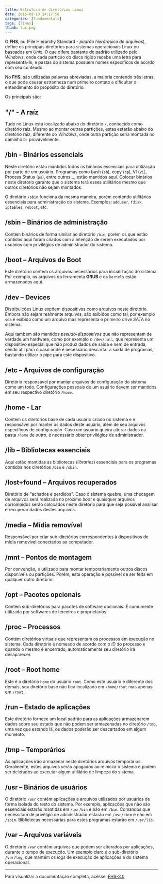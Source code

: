 ```yaml
---
title: Estrutura de diretórios Linux
date: 2015-08-10 14:17:50
categories: [fundamentals]
tags: [linux]
thumb: tux.png
---
```


O **FHS**, ou (File Hierarchy Standard - *padrão hierárquico de arquivos*), define os principais diretórios para sistemas operacionais Linux ou baseados em *Unix*. O que difere bastante do padrão utilizado pelo *Windows*, onde cada partição do disco rígido recebe uma letra para representá-lo, e pastas do sistema possuem nomes específicos de acordo com seu conteúdo. 

No **FHS**, são utilizadas palavras abreviadas, a maioria contendo três letras, o que pode causar estranheza num primeiro contato e dificultar o entendimento do propósito do diretório. 

Os principais são:

## "/" - A raíz

Tudo no Linux está localizado abaixo do diretório `/`, conhecido como diretório raiz. Mesmo ao montar outras partições, estas estarão abaixo do diretório raiz, diferente do *Windows*, onde outra partição seria montada no caminho `D:` provavelmente.

## /bin - Binários essenciais

Neste diretório estão mantidos todos os binários essenciais para utilização por parte de um usuário. Programas como bash (`sh`), copy (`cp`), VI (`vi`), Process Status (`ps`), entre outros..., estão mantidos aqui. Colocar binários neste diretório garante que o sistema terá esses utilitários mesmo que outros diretórios não sejam montados.

O diretório `/sbin` funciona da mesma maneira, porém contendo utilitários essenciais para administração do sistema. Exemplos: `adduser`, `fdisk`, `iptables`, `reboot`, etc.

## /sbin – Binários de administração

Contém binários de forma similar ao diretório `/bin`, porém os que estão contidos aqui foram criados com a intenção de serem executados por usuários com privilégios de administrador do sistema.

## /boot – Arquivos de Boot

Este diretório contém os arquivos necessários para inicialização do sistema. Por exemplo, os arquivos da ferramenta **GRUB** e os `kernels` estão armazenados aqui.

## /dev – Devices

Distribuições Linux expõem dispositivos como arquivos neste diretório. Embora não sejam realmente arquivos, são exibidos como tal, por exemplo `sda` é exibido como um arquivo mas representa o primeiro drive *SATA* no sistema.

Aqui também são mantidos *pseudo-dispositivos* que não representam de verdade um hardware, como por exemplo o `/dev/null`, que representa um dispositivo especial que não produz dados de saída e nem de entrada, sendo útil para o caso onde é necessário descartar a saída de programas, bastando utilizar o pipe para este dispositivo.

## /etc – Arquivos de configuração

Diretório responsável por manter arquivos de configuração do sistema como um todo. Configurações pessoais de um usuário devem ser mantidos em seu respectivo diretório `/home`.

## /home - Lar

Contém os diretórios base de cada usuário criado no sistema e é responsável por manter os dados deste usuário, além de seu arquivos específicos de configuração. Caso um usuário queira alterar dados na pasta `/home` de outro, é necessário obter privilégios de administrador.

## /lib – Bibliotecas essenciais

Aqui estão mantidas as bibliotecas (*libraries*) essenciais para os programas contidos nos diretórios `/bin` e `/sbin`.

## /lost+found – Arquivos recuperados

Diretório de "achados e perdidos". Caso o sistema quebre, uma checagem de arquivos será realizada no próximo *boot* e quaisquer arquivos corrompidos serão colocados neste diretório para que seja possível analisar e recuperar dados destes arquivos.

## /media – Mídia removível

Responsável por criar sub-diretórios correspondentes à dispositivos de mídia removível conectados ao computador.

## /mnt – Pontos de montagem

Por convenção, é utilizado para montar temporariamente outros discos disponíveis ou partições. Porém, esta operação é possível de ser feita em qualquer outro diretório.

## /opt – Pacotes opcionais

Contém sub-diretórios para pacotes de software opcionais. É comumente utilizada por softwares de terceiros e proprietários.

## /proc – Processos

Contém diretórios virtuais que representam os processos em execução no sistema. Cada diretório é nomeado de acordo com o *ID* do processo e quando o mesmo é encerrado, automaticamente seu diretório irá desaparecer.

## /root – Root home

Este é o diretório `home` do usuário `root`. Como este usuário é diferente dos demais, seu diretório base não fica localizado em `/home/root` mas apenas em `/root`.

## /run – Estado de aplicações

Este diretório fornece um local padrão para as aplicações armazenarem dados sobre seu estado que não podem ser armazenadas no diretório `/tmp`, uma vez que estando lá, os dados poderão ser descartados em algum momento.

## /tmp – Temporários

As aplicações irão armazenar neste diretórios arquivos temporários. Geralmente, estes arquivos serão apagados ao reiniciar o sistema e podem ser deletados ao executar algum utilitário de limpeza do sistema.

## /usr – Binários de usuários

O diretório `/usr` contém aplicações e arquivos utilizados por usuários de forma isolada do resto do sistema. Por exemplo, aplicações que não são essenciais estarão mantidas em `/usr/bin` e não em `/bin`. Comandos que necessitam de privélgio de administrador estarão em `/usr/sbin` e não em `/sbin`. Bibliotecas necessárias para estes programas estarão em `/usr/lib`.

## /var – Arquivos variáveis

O diretório `/var` contém arquivos que podem ser alterados por aplicações, durante o tempo de execução. Um exemplo claro é o sub-diretório `/var/log`, que mantém os *logs* de execução de aplicações e do sistema operacional.

---

Para visualizar a documentação completa, acesse: [FHS-3.0](http://refspecs.linuxfoundation.org/FHS_3.0/fhs/index.html)
